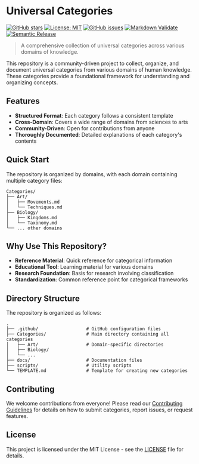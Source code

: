 # Universal Categories

[![GitHub stars](https://img.shields.io/github/stars/NishDJ/UNIVERSAL_CATEGORIES.svg?style=social&label=Star&maxAge=2592000)](https://github.com/NishDJ/UNIVERSAL_CATEGORIES/stargazers)
[![License: MIT](https://img.shields.io/badge/License-MIT-blue.svg)](https://opensource.org/licenses/MIT)
[![GitHub issues](https://img.shields.io/github/issues/NishDJ/UNIVERSAL_CATEGORIES.svg)](https://github.com/NishDJ/UNIVERSAL_CATEGORIES/issues)
[![Markdown Validate](https://github.com/NishDJ/UNIVERSAL_CATEGORIES/actions/workflows/markdown-validation.yml/badge.svg)](https://github.com/NishDJ/UNIVERSAL_CATEGORIES/actions/workflows/markdown-validation.yml)
[![Semantic Release](https://github.com/NishDJ/UNIVERSAL_CATEGORIES/actions/workflows/semantic-release.yml/badge.svg)](https://github.com/NishDJ/UNIVERSAL_CATEGORIES/actions/workflows/semantic-release.yml)

> A comprehensive collection of universal categories across various domains of knowledge.

This repository is a community-driven project to collect, organize, and document universal categories from various domains of human knowledge. These categories provide a foundational framework for understanding and organizing concepts.

## Features

- **Structured Format**: Each category follows a consistent template
- **Cross-Domain**: Covers a wide range of domains from sciences to arts
- **Community-Driven**: Open for contributions from anyone
- **Thoroughly Documented**: Detailed explanations of each category's contents

## Quick Start

The repository is organized by domains, with each domain containing multiple category files:

```
Categories/
├── Art/
│   ├── Movements.md
│   └── Techniques.md
├── Biology/
│   ├── Kingdoms.md
│   └── Taxonomy.md
└── ... other domains
```

## Why Use This Repository?

- **Reference Material**: Quick reference for categorical information
- **Educational Tool**: Learning material for various domains
- **Research Foundation**: Basis for research involving classification
- **Standardization**: Common reference point for categorical frameworks

## Directory Structure

The repository is organized as follows:

```
.
├── .github/                  # GitHub configuration files
├── Categories/               # Main directory containing all categories
│   ├── Art/                  # Domain-specific directories
│   ├── Biology/
│   └── ...
├── docs/                     # Documentation files
├── scripts/                  # Utility scripts
└── TEMPLATE.md               # Template for creating new categories
```

## Contributing

We welcome contributions from everyone! Please read our [Contributing Guidelines](contributing.md) for details on how to submit categories, report issues, or request features.

## License

This project is licensed under the MIT License - see the [LICENSE](https://github.com/NishDJ/UNIVERSAL_CATEGORIES/blob/main/LICENSE) file for details. 